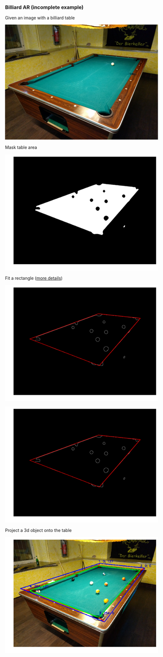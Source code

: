 ### Billiard AR (incomplete example)

Given an image with a billiard table

![Original image](/img/1.jpg "Original image")

Mask table area

![Masked image](/img/mask.png "Masked image")

Fit a rectangle ([more details](https://stackoverflow.com/questions/42660184/opencv-detect-flawed-rectangle))

![Edged image](/img/edged_line.png "Fit a rectangle")

![Table rectangle image](/img/edged_line.png "Table rectangle image")

Project a 3d object onto the table

![Table projected](/img/table_projected.png "Table projected")
